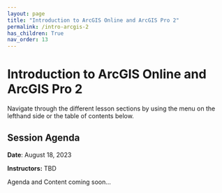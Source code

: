 ```yaml
---
layout: page
title: "Introduction to ArcGIS Online and ArcGIS Pro 2"
permalink: /intro-arcgis-2
has_children: True
nav_order: 13
---
```


# Introduction to ArcGIS Online and ArcGIS Pro 2

Navigate through the different lesson sections by using the menu on the lefthand side or the table of contents below.

## Session Agenda

**Date**: August 18, 2023

**Instructors:** TBD

Agenda and Content coming soon...
